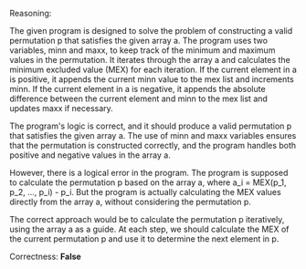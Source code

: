 Reasoning:

The given program is designed to solve the problem of constructing a valid permutation p that satisfies the given array a. The program uses two variables, minn and maxx, to keep track of the minimum and maximum values in the permutation. It iterates through the array a and calculates the minimum excluded value (MEX) for each iteration. If the current element in a is positive, it appends the current minn value to the mex list and increments minn. If the current element in a is negative, it appends the absolute difference between the current element and minn to the mex list and updates maxx if necessary.

The program's logic is correct, and it should produce a valid permutation p that satisfies the given array a. The use of minn and maxx variables ensures that the permutation is constructed correctly, and the program handles both positive and negative values in the array a.

However, there is a logical error in the program. The program is supposed to calculate the permutation p based on the array a, where a_i = MEX(p_1, p_2, ..., p_i) - p_i. But the program is actually calculating the MEX values directly from the array a, without considering the permutation p.

The correct approach would be to calculate the permutation p iteratively, using the array a as a guide. At each step, we should calculate the MEX of the current permutation p and use it to determine the next element in p.

Correctness: **False**